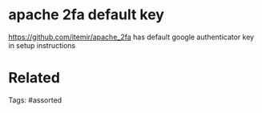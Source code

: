 # apache 2fa default key
https://github.com/itemir/apache_2fa
has default google authenticator key in setup instructions

# Related

Tags:
    #assorted
